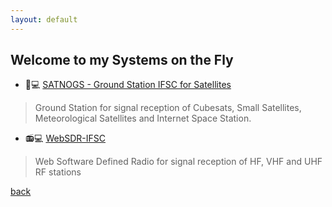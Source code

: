 ```yaml
---
layout: default
---
```


## Welcome to my Systems on the Fly

* 📡💻 [SATNOGS - Ground Station IFSC for Satellites](https://network.satnogs.org/stations/453/)

> Ground Station for signal reception of Cubesats, Small Satellites, Meteorological Satellites and Internet Space Station.

* 📻💻 [WebSDR-IFSC](https://sdr.sj.ifsc.edu.br/)

> Web Software Defined Radio for signal reception of HF, VHF and UHF RF stations


[back](./)
